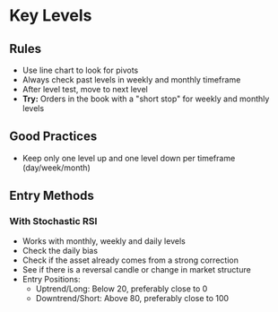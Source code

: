 # Key Levels

## Rules

- Use line chart to look for pivots
- Always check past levels in weekly and monthly timeframe
- After level test, move to next level
- **Try:** Orders in the book with a "short stop" for weekly and monthly levels

## Good Practices

- Keep only one level up and one level down per timeframe (day/week/month)

## Entry Methods

<!-- ### With RSI

- Check if is oversold/overbought -->

### With Stochastic RSI

<!--
4h TF
-->

- Works with monthly, weekly and daily levels
- Check the daily bias
- Check if the asset already comes from a strong correction
- See if there is a reversal candle or change in market structure
- Entry Positions:
  - Uptrend/Long: Below 20, preferably close to 0
  - Downtrend/Short: Above 80, preferably close to 100

<!--
- Be patient, wait for the K line change direction.
-->
